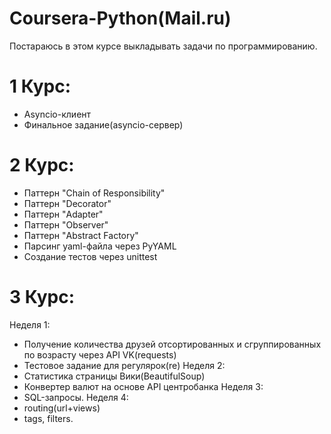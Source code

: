 # Coursera-Python(Mail.ru)
Постараюсь в этом курсе выкладывать задачи по программированию.

# 1 Курс:
- Asyncio-клиент
- Финальное задание(asyncio-сервер)

# 2 Курс:
- Паттерн "Chain of Responsibility"
- Паттерн "Decorator"
- Паттерн "Adapter"
- Паттерн "Observer"
- Паттерн "Abstract Factory"
- Парсинг yaml-файла через PyYAML
- Создание тестов через unittest

# 3 Курс:
Неделя 1:
- Получение количества друзей отсортированных и сгруппированных по возрасту через API VK(requests)
- Тестовое задание для регулярок(re)
Неделя 2:
- Статистика страницы Вики(BeautifulSoup)
- Конвертер валют на основе API центробанка
Неделя 3:
- SQL-запросы.
Неделя 4:
- routing(url+views)
- tags, filters.
